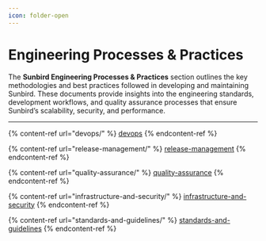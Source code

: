 ```yaml
---
icon: folder-open
---
```


# Engineering Processes & Practices

The **Sunbird Engineering Processes & Practices** section outlines the key methodologies and best practices followed in developing and maintaining Sunbird. These documents provide insights into the engineering standards, development workflows, and quality assurance processes that ensure Sunbird’s scalability, security, and performance.

***

{% content-ref url="devops/" %}
[devops](devops/)
{% endcontent-ref %}

{% content-ref url="release-management/" %}
[release-management](release-management/)
{% endcontent-ref %}

{% content-ref url="quality-assurance/" %}
[quality-assurance](quality-assurance/)
{% endcontent-ref %}

{% content-ref url="infrastructure-and-security/" %}
[infrastructure-and-security](infrastructure-and-security/)
{% endcontent-ref %}

{% content-ref url="standards-and-guidelines/" %}
[standards-and-guidelines](standards-and-guidelines/)
{% endcontent-ref %}
